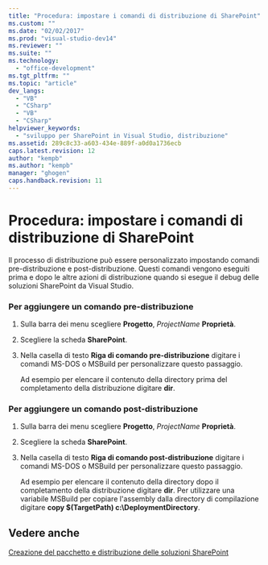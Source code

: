 ```yaml
---
title: "Procedura: impostare i comandi di distribuzione di SharePoint"
ms.custom: ""
ms.date: "02/02/2017"
ms.prod: "visual-studio-dev14"
ms.reviewer: ""
ms.suite: ""
ms.technology: 
  - "office-development"
ms.tgt_pltfrm: ""
ms.topic: "article"
dev_langs: 
  - "VB"
  - "CSharp"
  - "VB"
  - "CSharp"
helpviewer_keywords: 
  - "sviluppo per SharePoint in Visual Studio, distribuzione"
ms.assetid: 289c8c33-a603-434e-889f-a0d0a1736ecb
caps.latest.revision: 12
author: "kempb"
ms.author: "kempb"
manager: "ghogen"
caps.handback.revision: 11
---
```

# Procedura: impostare i comandi di distribuzione di SharePoint
  Il processo di distribuzione può essere personalizzato impostando comandi pre\-distribuzione e post\-distribuzione.  Questi comandi vengono eseguiti prima e dopo le altre azioni di distribuzione quando si esegue il debug delle soluzioni SharePoint da Visual Studio.  
  
### Per aggiungere un comando pre\-distribuzione  
  
1.  Sulla barra dei menu scegliere **Progetto**, *ProjectName* **Proprietà**.  
  
2.  Scegliere la scheda **SharePoint**.  
  
3.  Nella casella di testo **Riga di comando pre\-distribuzione** digitare i comandi MS\-DOS o MSBuild per personalizzare questo passaggio.  
  
     Ad esempio per elencare il contenuto della directory prima del completamento della distribuzione digitare **dir**.  
  
### Per aggiungere un comando post\-distribuzione  
  
1.  Sulla barra dei menu scegliere **Progetto**, *ProjectName* **Proprietà**.  
  
2.  Scegliere la scheda **SharePoint**.  
  
3.  Nella casella di testo **Riga di comando post\-distribuzione** digitare i comandi MS\-DOS o MSBuild per personalizzare questo passaggio.  
  
     Ad esempio per elencare il contenuto della directory dopo il completamento della distribuzione digitare **dir**.  Per utilizzare una variabile MSBuild per copiare l'assembly dalla directory di compilazione digitare **copy $\(TargetPath\) c:\\DeploymentDirectory**.  
  
## Vedere anche  
 [Creazione del pacchetto e distribuzione delle soluzioni SharePoint](../sharepoint/packaging-and-deploying-sharepoint-solutions.md)  
  
  
